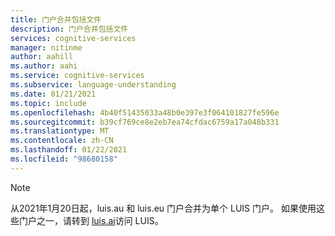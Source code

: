 ```yaml
---
title: 门户合并包括文件
description: 门户合并包括文件
services: cognitive-services
manager: nitinme
author: aahill
ms.author: aahi
ms.service: cognitive-services
ms.subservice: language-understanding
ms.date: 01/21/2021
ms.topic: include
ms.openlocfilehash: 4b40f51435033a48b0e397e3f064101827fe596e
ms.sourcegitcommit: b39cf769ce8e2eb7ea74cfdac6759a17a048b331
ms.translationtype: MT
ms.contentlocale: zh-CN
ms.lasthandoff: 01/22/2021
ms.locfileid: "98680158"
---
```

> [!NOTE]
> 从2021年1月20日起，luis.au 和 luis.eu 门户合并为单个 LUIS 门户。 如果使用这些门户之一，请转到 [luis.ai](https://luis.ai)访问 LUIS。